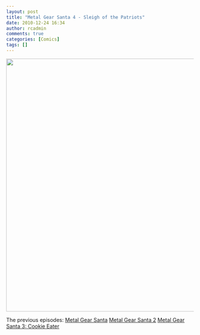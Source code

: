 ```yaml
---
layout: post
title: "Metal Gear Santa 4 - Sleigh of the Patriots"
date: 2010-12-24 16:34
author: rcadmin
comments: true
categories: [Comics]
tags: []
---
```

<a href="http://bitsmack.com/wp/2010/12/24/metal-gear-san…f-the-patriots/"><img src="http://bitsmack.com/wp/wp-content/uploads/2010/12/20101224.jpg" alt="" title="" width="680" height="680" class="alignnone size-full wp-image-2102" /></a>

The previous episodes:
<a href="http://bitsmack.com/wp/2004/12/14/metal-gear-santa/">Metal Gear Santa</a>
<a href="http://bitsmack.com/wp/2004/12/21/2-bit-comics/">Metal Gear Santa 2</a>
<a href="http://bitsmack.com/wp/2008/12/23/metal-gear-santa-3-cookie-eater/">Metal Gear Santa 3: Cookie Eater</a>
